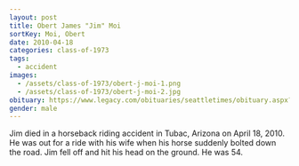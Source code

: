 ```yaml
---
layout: post
title: Obert James "Jim" Moi
sortKey: Moi, Obert
date: 2010-04-18
categories: class-of-1973
tags:
  - accident
images:
  - /assets/class-of-1973/obert-j-moi-1.png
  - /assets/class-of-1973/obert-j-moi-2.jpg
obituary: https://www.legacy.com/obituaries/seattletimes/obituary.aspx?pid=143504386
gender: male
---
```

Jim died in a horseback riding accident in Tubac, Arizona on April 18, 2010. He was out for a ride with his wife when his horse suddenly bolted down the road. Jim fell off and hit his head on the ground. He was 54.
